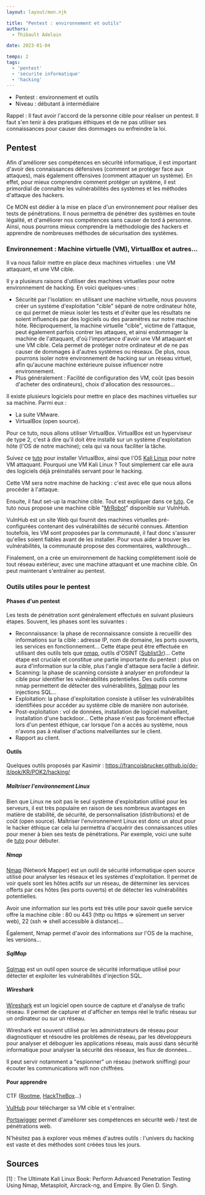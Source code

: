 ```yaml
---
layout: layout/mon.njk

title: "Pentest : environnement et outils"
authors:
  - Thibault Adelain

date: 2023-01-04

temps: 2
tags:
  - 'pentest'
  - 'securite informatique'
  - 'hacking'
---
```


<!-- début résumé -->
- Pentest : environnement et outils
- Niveau : débutant à intermédiaire

<!-- fin résumé -->

Rappel : Il faut avoir l'accord de la personne cible pour réaliser un pentest. Il faut s'en tenir à des pratiques éthiques et de ne pas utiliser ses connaissances pour causer des dommages ou enfreindre la loi.

## Pentest

Afin d'améliorer ses compétences en sécurité informatique, il est important d'avoir des connaissances défensives (comment se protéger face aux attaques), mais également offensives (comment attaquer un système). En effet, pour mieux comprendre comment protéger un système, il est primordial de connaître les vulnérabilités des systèmes et les méthodes d'attaque des hackers.

Ce MON est dédier à la mise en place d'un environnement pour réaliser des tests de pénétrations. Il nous permettra de pénétrer des systèmes en toute légalité, et d'améliorer nos compétences sans causer de tord à personne. Ainsi, nous pourrons mieux comprendre la méthodologie des hackers et apprendre de nombreuses méthodes de sécurisation des systèmes.

### Environnement : Machine virtuelle (VM), VirtualBox et autres...

Il va nous falloir mettre en place deux machines virtuelles : une VM attaquant, et une VM cible.

Il y a plusieurs raisons d'utiliser des machines virtuelles pour notre environnement de hacking. En voici quelques-unes :  

- Sécurité par l'isolation: en utilisant une machine virtuelle, nous pouvons créer un système d'exploitation "cible" séparé de notre ordinateur hôte, ce qui permet de mieux isoler les tests et d'éviter que les résultats ne soient influencés par des logiciels ou des paramètres sur notre machine hôte. Réciproquement, la machine virtuelle "cible", victime de l'attaque, peut également parfois contrer les attaques, et ainsi endommager la machine de l'attaquant, d'où l'importance d'avoir une VM attaquant et une VM cible. Cela permet de protéger notre  ordinateur et de ne pas causer de dommages à d'autres systèmes ou réseaux. De plus, nous pourrons isoler notre environnement de hacking sur un réseau virtuel, afin qu'aucune machine extérieure puisse influencer notre environnement.
- Plus généralement : Facilité de configuration des VM, coût (pas besoin d'acheter des ordinateurs), choix d'allocation des ressources...

Il existe plusieurs logiciels pour mettre en place des machines virtuelles sur sa machine. Parmi eux :

- La suite VMware.
- VirtualBox (open source).

Pour ce tuto, nous allons utiliser VirtualBox. VirtualBox est un hyperviseur de type 2, c'est à dire qu'il doit être installé sur un système d'exploitation hôte (l'OS de notre machine); cela qui va nous faciliter la tâche.

Suivez ce [tuto](https://www.youtube.com/watch?v=wX75Z-4MEoM&t=725s&ab_channel=NetworkChuck)  pour installer VirtualBox, ainsi que l'OS [Kali Linux](https://www.kali.org/) pour notre VM attaquant. Pourquoi une VM Kali Linux ? Tout simplement car elle aura des logiciels déjà préinstallés servant pour le hacking.

Cette VM sera notre machine de hacking : c'est avec elle que nous allons procéder à l'attaque.

Ensuite, il faut set-up la machine cible. Tout est expliquer dans ce [tuto](https://www.youtube.com/watch?v=mvsiuLzpx2E&ab_channel=NetworkChuck). Ce tuto nous propose une machine cible "[MrRobot](https://www.vulnhub.com/entry/mr-robot-1,151/)" disponible sur VulnHub.

VulnHub est un site Web qui fournit des machines virtuelles pré-configurées contenant des vulnérabilités de sécurité connues. Attention toutefois, les VM sont proposées par la communauté, il faut donc s'assurer qu'elles soient fiables avant de les installer. Pour vous aider à trouver les vulnérabilités, la communauté propose des commentaires, walkthrough...

Finalement, on a crée un environnement de hacking complétement isolé de tout réseau extérieur, avec une machine attaquant et une machine cible. On peut maintenant s'entraîner au pentest.

### Outils utiles pour le pentest

#### Phases d'un pentest

Les tests de pénétration sont généralement effectués en suivant plusieurs étapes. Souvent, les phases sont les suivantes :

- Reconnaissance: la phase de reconnaissance consiste à recueillir des informations sur la cible : adresse IP, nom de domaine, les ports ouverts, les services en fonctionnement... Cette étape peut être effectuée en utilisant des outils tels que [nmap](https://nmap.org/), outils d'OSINT ([Sublist3r](https://github.com/aboul3la/sublist3r))... Cette étape est cruciale et constitue une partie importante du pentest : plus on aura d'information sur la cible, plus l'angle d'attaque sera facile à définir.
- Scanning: la phase de scanning consiste à analyser en profondeur la cible pour identifier les vulnérabilités potentielles. Des outils comme nmap permettent de détecter des vulnérabilités, [Sqlmap](https://sqlmap.org/) pour les injections SQL...
- Exploitation: la phase d'exploitation consiste à utiliser les vulnérabilités identifiées pour accéder au système cible de manière non autorisée.
- Post-exploitation : vol de données, installation de logiciel malveillant, installation d'une backdoor... Cette phase n'est pas forcément effectué lors d'un pentest éthique, car lorsque l'on a accès au système, nous n'avons pas à réaliser d'actions malveillantes sur le client.
- Rapport au client.

#### Outils

Quelques outils proposés par Kasimir : <https://francoisbrucker.github.io/do-it/pok/KR/POK2/hacking/>

##### Maîtriser l'environnement Linux

Bien que Linux ne soit pas le seul système d'exploitation utilisé pour les serveurs, il est très populaire en raison de ses nombreux avantages en matière de stabilité, de sécurité, de personnalisation (distributions) et de coût (open source). Maîtriser l'environnement Linux est donc un atout pour le hacker éthique car cela lui permettra d'acquérir des connaissances utiles pour mener à bien ses tests de pénétrations. Par exemple, voici une suite de [tuto](https://www.youtube.com/playlist?list=PLIhvC56v63IJIujb5cyE13oLuyORZpdkL) pour débuter.

##### Nmap

[Nmap](https://nmap.org/) (Network Mapper) est un outil de sécurité informatique open source utilisé pour analyser les réseaux et les systèmes d'exploitation. Il permet de voir quels sont les hôtes actifs sur un réseau, de déterminer les services offerts par ces hôtes (les ports ouverts) et de détecter les vulnérabilités potentielles.

Avoir une information sur les ports est très utile pour savoir quelle service offre la machine cible : 80 ou 443 (http ou https => sûrement un server web), 22 (ssh => shell accessible à distance)...

Également, Nmap permet d'avoir des informations sur l'OS de la machine, les versions...

##### SqlMap

[Sqlmap](https://sqlmap.org/) est un outil open source de sécurité informatique utilisé pour détecter et exploiter les vulnérabilités d'injection SQL.

##### Wireshark

[Wireshark](https://www.wireshark.org/) est un logiciel open source de capture et d'analyse de trafic réseau. Il permet de capturer et d'afficher en temps réel le trafic réseau sur un ordinateur ou sur un réseau.

Wireshark est souvent utilisé par les administrateurs de réseau pour diagnostiquer et résoudre les problèmes de réseau, par les développeurs pour analyser et déboguer les applications réseau, mais aussi dans sécurité informatique pour analyser la sécurité des réseaux, les flux de données...

Il peut servir notamment a "espionner" un réseau (network sniffing) pour écouter les communications wifi non chiffrées.

#### Pour apprendre

CTF ([Rootme](https://www.root-me.org/), [HackTheBox](https://www.hackthebox.com/)...)

[VulHub](https://www.vulnhub.com/) pour télécharger sa VM cible et s'entraîner.

[Portswigger](https://portswigger.net/web-security) permet d'améliorer ses compétences en sécurité web / test de pénétrations web.

N'hésitez pas à explorer vous mêmes d'autres outils : l'univers du hacking est vaste et des méthodes sont créées tous les jours.

## Sources

[1] : The Ultimate Kali Linux Book: Perform Advanced Penetration Testing Using Nmap, Metasploit, Aircrack-ng, and Empire. By Glen D. Singh.
